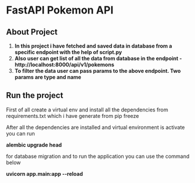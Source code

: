 # FastAPI Pokemon API

## About Project
1. **In this project i have fetched and saved data in database from a specific endpoint with the help of script.py**
2. **Also user can get list of all the data from database in the endpoint - http://localhost:8000/api/v1/pokemons**
3. **To filter the data user can pass params to the above endpoint. Two params are type and name**


## Run the project
   First of all create a virtual env and install all the dependencies from requirements.txt which i have generate from pip freeze

   After all the dependencies are installed and virtual environment is activate you can run 

   **alembic upgrade head**

   for database migration and to run the application you can use the command below

   **uvicorn app.main:app --reload**
